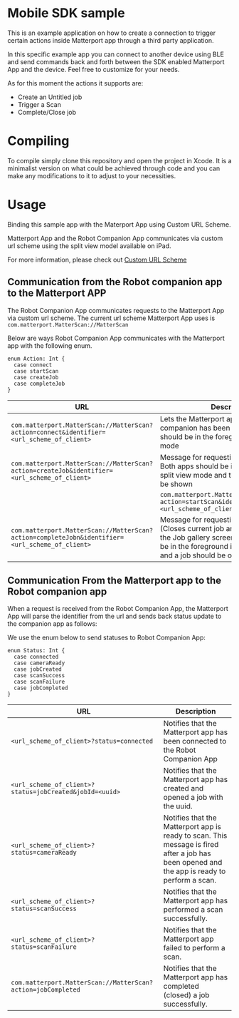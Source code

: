 # Mobile SDK sample

This is an example application on how to create a connection to trigger certain actions inside Matterport app through a third party application.

In this specific example app you can connect to another device using BLE and send commands back and forth between the SDK enabled Matterport App and the device. Feel free to customize for your needs.

As for this moment the actions it supports are:
 - Create an Untitled job
 - Trigger a Scan
 - Complete/Close job

# Compiling

To compile simply clone this repository and open the project in Xcode. It is a minimalist version on what could be achieved through code and you can make any modifications to it to adjust to your necessities.

# Usage

Binding this sample app with the Materport App using Custom URL Scheme.

Matterport App and the Robot Companion App communicates via custom url scheme using the split view model available on iPad.

For more information, please check out [Custom URL Scheme](https://developer.apple.com/documentation/xcode/defining-a-custom-url-scheme-for-your-app)


## Communication from the Robot companion app to the Matterport APP

The Robot Companion App communicates requests to the Matterport App via custom url scheme. The current url scheme Matterport App uses is ​​`com.matterport.MatterScan://MatterScan`

Below are ways Robot Companion App communicates with the Matterport app with the following enum.

```
enum Action: Int {
  case connect
  case startScan
  case createJob
  case completeJob
}
```
|URL|Description|
|-|-|
|`​​com.matterport.MatterScan://MatterScan?action=connect&identifier=<url_scheme_of_client>`|Lets the Matterport app know that a new companion has been bound. Both apps should be in the foreground in split view mode|
|`​​com.matterport.MatterScan://MatterScan?action=createJob&identifier=<url_scheme_of_client>`|Message for requesting a Job Creation. Both apps should be in the foreground in split view mode and the jobs view should be shown|
​​|`com.matterport.MatterScan://MatterScan?action=startScan&identifier=<url_scheme_of_client>`|Message for requesting to start a Scan. Both apps should be in the foreground in split view mode and a job should be opened.|
|`​​com.matterport.MatterScan://MatterScan?action=completeJobn&identifier=<url_scheme_of_client>`|Message for requesting job completion. (Closes current job and navigates back to the Job gallery screen). Both apps should be in the foreground in split view mode and a job should be opened.|



## Communication From the Matterport app to the Robot companion app

When a request is received from the Robot Companion App, the Matterport App will parse the identifier from the url and sends back status update to the companion app as follows:

We use the enum below to send statuses to Robot Companion App:

```
enum Status: Int {
  case connected
  case cameraReady
  case jobCreated
  case scanSuccess
  case scanFailure
  case jobCompleted
}
```

|URL|Description|
|-|-|
|`<url_scheme_of_client>?status=connected`|Notifies that the Matterport app has been connected to the Robot Companion App|
|`<url_scheme_of_client>?status=jobCreated&jobId=<uuid>`|Notifies that the Matterport app has created and opened a job with the uuid.|
|`<url_scheme_of_client>?status=cameraReady`|Notifies that the Matterport app is ready to scan. This message is fired after a job has been opened and the app is ready to perform a scan.|
|`<url_scheme_of_client>?status=scanSuccess`|Notifies that the Matterport app has performed a scan successfully.|
|`<url_scheme_of_client>?status=scanFailure`|Notifies that the Matterport app failed to perform a scan.|
|`​​com.matterport.MatterScan://MatterScan?action=jobCompleted`|Notifies that the Matterport app has completed (closed) a job successfully.|




